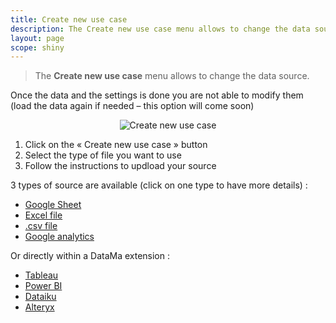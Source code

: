 ```yaml
---
title: Create new use case
description: The Create new use case menu allows to change the data source.
layout: page
scope: shiny
---
```


> The **Create new use case** menu allows to change the data source.

Once the data and the settings is done you are not able to modify them (load the data again if needed – this option will come soon)

<center> <img src="{{site.url}}/{{site.baseurl}}/core_app/header/images/CreateUseCase.png" alt="Create new use case" /> </center>


1. Click on the « Create new use case » button
2. Select the type of file you want to use
3. Follow the instructions to updload your source

3 types of source are available (click on one type to have more details) :

* [Google Sheet]({{site.url}}/{{site.baseurl}}/core_app/header/create_new_use_case/google_sheet.md)
* [Excel file]({{site.url}}/{{site.baseurl}}/core_app/header/create_new_use_case/excel_file.md)
* [.csv file]({{site.url}}/{{site.baseurl}}/core_app/header/create_new_use_case/csv_file.md)
* [Google analytics]({{site.url}}/{{site.baseurl}}/core_app/header/create_new_use_case/google_analytics.md)

Or directly within a DataMa extension :

* [Tableau]({{site.url}}/{{site.baseurl}}/core_app/header/create_new_use_case/extensions/extension_tableau.md)
* [Power BI]({{site.url}}/{{site.baseurl}}/core_app/header/create_new_use_case/extensions/extension_powerBI.md)
* [Dataiku]({{site.url}}/{{site.baseurl}}/core_app/header/create_new_use_case/extensions/extension_DataIku.md)
* [Alteryx]({{site.url}}/{{site.baseurl}}/core_app/header/create_new_use_case/extensions/extension_Alteryx.md)
